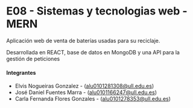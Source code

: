 # E08 - Sistemas y tecnologias web - MERN

Aplicación web de venta de baterías usadas para su reciclaje.

Desarrollada en REACT, base de datos en MongoDB y una API para la gestión de peticiones

#### Integrantes

* Elvis Nogueiras Gonzalez - (alu0101281308@ull.edu.es)
* José Daniel Fuentes Marra - (alu0101166247@ull.edu.es)
* Carla Fernanda Flores Gonzales - (alu0101278353@ull.edu.es)